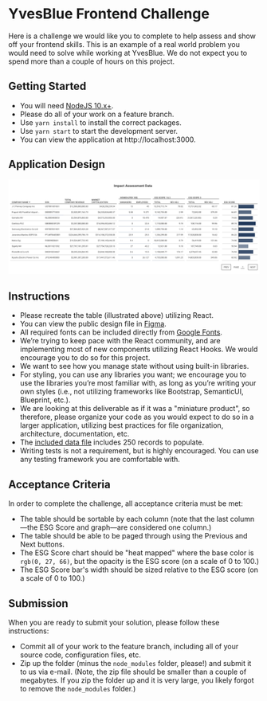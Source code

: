 # YvesBlue Frontend Challenge

Here is a challenge we would like you to complete to help assess and show off your frontend skills. This is an example of a real world problem you would need to solve while working at YvesBlue. We do not expect you to spend more than a couple of hours on this project.

## Getting Started
* You will need [NodeJS 10.x+](https://nodejs.org/en/).
* Please do all of your work on a feature branch.
* Use `yarn install` to install the correct packages.
* Use `yarn start` to start the development server.
* You can view the application at http://localhost:3000.

## Application Design
[![YvesBlue Table](/public/table.png?raw=true "YvesBlue Table")](https://www.figma.com/file/itPY0qbfyHZG1EmsavVno5/Frontend-Assessment)

## Instructions
* Please recreate the table (illustrated above) utilizing React.
* You can view the public design file in [Figma](https://www.figma.com/file/itPY0qbfyHZG1EmsavVno5/Frontend-Assessment).
* All required fonts can be included directly from [Google Fonts](https://fonts.google.com/).
* We’re trying to keep pace with the React community, and are implementing most of new components utilizing React Hooks. We would encourage you to do so for this project.
* We want to see how you manage state without using built-in libraries.
* For styling, you can use any libraries you want; we encourage you to use the libraries you’re most familiar with, as long as you’re writing your own styles (i.e., not utilizing frameworks like Bootstrap, SemanticUI, Blueprint, etc.).
* We are looking at this deliverable as if it was a "miniature product", so therefore, please organize your code as you would expect to do so in a larger application, utilizing best practices for file organization, architecture, documentation, etc.
* The [included data file](/public/data.json?raw=true) includes 250 records to populate.
* Writing tests is not a requirement, but is highly encouraged. You can use any testing framework you are comfortable with.

## Acceptance Criteria
In order to complete the challenge, all acceptance criteria must be met:
* The table should be sortable by each column (note that the last column&mdash;the ESG Score and graph&mdash;are considered one column.)
* The table should be able to be paged through using the Previous and Next buttons.
* The ESG Score chart should be "heat mapped" where the base color is `rgb(0, 27, 66)`, but the opacity is the ESG score (on a scale of 0 to 100.)
* The ESG Score bar's width should be sized relative to the ESG score (on a scale of 0 to 100.)

## Submission
When you are ready to submit your solution, please follow these instructions:
* Commit all of your work to the feature branch, including all of your source code, configuration files, etc.
* Zip up the folder (minus the `node_modules` folder, please!) and submit it to us via e-mail. (Note, the zip file should be smaller than a couple of megabytes. If you zip the folder up and it is very large, you likely forgot to remove the `node_modules` folder.)
